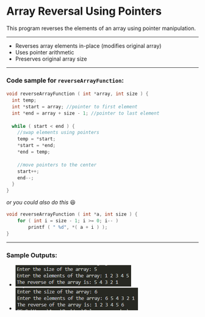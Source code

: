 # Array Reversal Using Pointers
This program reverses the elements of an array using pointer manipulation.

---
-   Reverses array elements in-place (modifies original array)
-   Uses pointer arithmetic
-   Preserves original array size

---
### Code sample for `reverseArrayFunction`:
```c
void reverseArrayFunction ( int *array, int size ) {
  int temp;
  int *start = array; //pointer to first element
  int *end = array + size - 1; //pointer to last element

  while ( start < end ) {
    //swap elements using pointers
    temp = *start;
    *start = *end;
    *end = temp;
    
    //move pointers to the center
    start++;
    end--;
  }
}
```

*or you could also do this* :laughing:
```c
void reverseArrayFunction ( int *a, int size ) {
    for ( int i = size - 1; i >= 0; i-- )
        printf ( " %d", *( a + i ) );
}
```

---
### Sample Outputs:
- ![sample output 1](https://github.com/zoreladrean/C-language-codes/blob/main/reverse_array_using_pointers/sampleOutput1.PNG)
- ![sample output 2](https://github.com/zoreladrean/C-language-codes/blob/main/reverse_array_using_pointers/sampleOutput2.PNG)